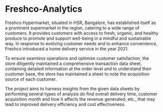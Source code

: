 # Freshco-Analytics
Freshco Hypermarket, situated in HSR, Bangalore, has established itself as a prominent supermarket in the region, catering to a wide range of customers. It provides customers with access to fresh, organic, and healthy produce to promote and support well-being in a mindful and sustainable way. In response to evolving customer needs and to enhance convenience, Freshco introduced a home delivery service in the year 2021. 

To ensure seamless operations and optimize customer satisfaction, the store diligently maintained a comprehensive transaction data sheet, containing detailed information at the order level and to understand their customer base, the store has maintained a sheet to note the acquisition source of each customer.

The project aims to harness insights from the given data sheets by performing several types of analysis do find overall delivery time, customer acquisition month and how it affects the revenue generated, etc., that may lead to improved delivery efficiency and cost effectiveness.
